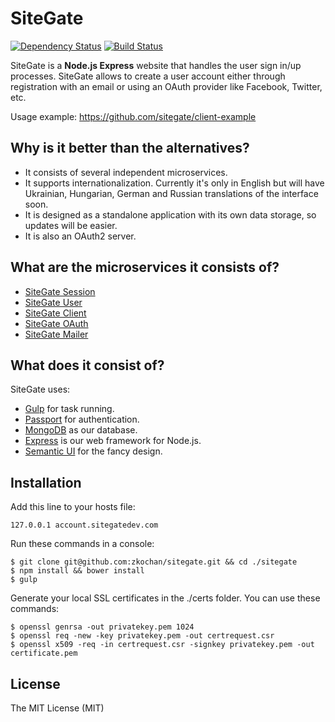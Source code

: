 # SiteGate

[![Dependency Status](https://david-dm.org/sitegate/sitegate.svg)](https://david-dm.org/sitegate/sitegate)
[![Build Status](https://travis-ci.org/sitegate/sitegate.svg?branch=master)](https://travis-ci.org/sitegate/sitegate)

SiteGate is a **Node.js Express** website that handles the user sign in/up processes. SiteGate allows to create a user account either through registration with an email or using an OAuth provider like Facebook, Twitter, etc.

Usage example: https://github.com/sitegate/client-example


## Why is it better than the alternatives?

* It consists of several independent microservices.
* It supports internationalization. Currently it's only in English but will have Ukrainian, Hungarian, German and Russian translations of the interface soon.
* It is designed as a standalone application with its own data storage, so updates will be easier.
* It is also an OAuth2 server.


## What are the microservices it consists of?

* [SiteGate Session](https://github.com/sitegate/session)
* [SiteGate User](https://github.com/sitegate/user)
* [SiteGate Client](https://github.com/sitegate/client)
* [SiteGate OAuth](https://github.com/sitegate/oauth)
* [SiteGate Mailer](https://github.com/sitegate/mailer)


## What does it consist of?

SiteGate uses:

* [Gulp](http://gulpjs.com/) for task running.
* [Passport](http://passportjs.org/) for authentication.
* [MongoDB](http://www.mongodb.org/downloads) as our database.
* [Express](http://expressjs.com/) is our web framework for Node.js.
* [Semantic UI](http://semantic-ui.com/) for the fancy design.


## Installation

Add this line to your hosts file:
```
127.0.0.1 account.sitegatedev.com
```
Run these commands in a console:
````
$ git clone git@github.com:zkochan/sitegate.git && cd ./sitegate
$ npm install && bower install
$ gulp
````
Generate your local SSL certificates in the ./certs folder. You can use these commands:
````
$ openssl genrsa -out privatekey.pem 1024
$ openssl req -new -key privatekey.pem -out certrequest.csr
$ openssl x509 -req -in certrequest.csr -signkey privatekey.pem -out certificate.pem
````


## License

The MIT License (MIT)
